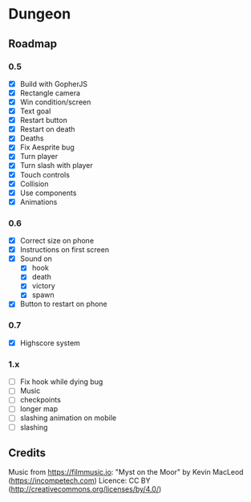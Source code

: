 # Dungeon

## Roadmap

### 0.5

- [x] Build with GopherJS
- [x] Rectangle camera
- [x] Win condition/screen
- [x] Text goal
- [x] Restart button
- [x] Restart on death
- [x] Deaths
- [x] Fix Aesprite bug
- [x] Turn player
- [x] Turn slash with player
- [x] Touch controls
- [x] Collision
- [x] Use components
- [x] Animations

### 0.6

- [x] Correct size on phone
- [x] Instructions on first screen
- [x] Sound on
  - [x] hook
  - [x] death
  - [x] victory
  - [x] spawn
- [x] Button to restart on phone

### 0.7

- [x] Highscore system

### 1.x

- [ ] Fix hook while dying bug
- [ ] Music
- [ ] checkpoints
- [ ] longer map
- [ ] slashing animation on mobile
- [ ] slashing

## Credits

Music from <https://filmmusic.io>:
"Myst on the Moor" by Kevin MacLeod (<https://incompetech.com>)
Licence: CC BY (<http://creativecommons.org/licenses/by/4.0/>)
